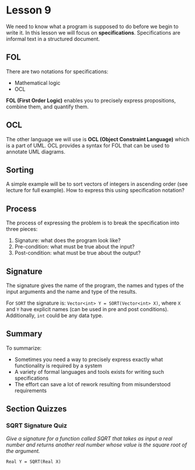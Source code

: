 # Lesson 9

We need to know what a program is supposed to do before we begin to write it. In this lesson we will focus on **specifications**. Specifications are informal text in a structured document.

## FOL

There are two notations for specifications:

- Mathematical logic
- OCL

**FOL (First Order Logic)** enables you to precisely express propositions, combine them, and quantify them.

## OCL

The other language we will use is **OCL (Object Constraint Language)** which is a part of UML. OCL provides a syntax for FOL that can be used to annotate UML diagrams.

## Sorting

A simple example will be to sort vectors of integers in ascending order (see lecture for full example). How to express this using specification notation?

## Process

The process of expressing the problem is to break the specification into three pieces:

1. Signature: what does the program look like?
2. Pre-condition: what must be true about the input?
3. Post-condition: what must be true about the output?

## Signature

The signature gives the name of the program, the names and types of the input arguments and the name and type of the results.

For `SORT` the signature is: `Vector<int> Y = SORT(Vector<int> X)`, where `X` and `Y` have explicit names (can be used in pre and post conditions). Additionally, `int` could be any data type.

## Summary

To summarize:

- Sometimes you need a way to precisely express exactly what functionality is required by a system
- A variety of formal languages and tools exists for writing such specifications
- The effort can save a lot of rework resulting from misunderstood requirements

## Section Quizzes

### SQRT Signature Quiz

_Give a signature for a function called SQRT that takes as input a real number and returns another real number whose value is the square root of the argument._

`Real Y = SQRT(Real X)`
